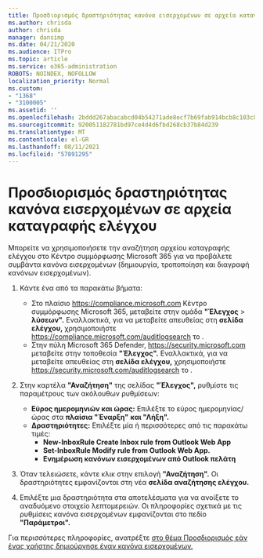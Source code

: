 ```yaml
---
title: Προσδιορισμός δραστηριότητας κανόνα εισερχομένων σε αρχεία καταγραφής ελέγχου
ms.author: chrisda
author: chrisda
manager: dansimp
ms.date: 04/21/2020
ms.audience: ITPro
ms.topic: article
ms.service: o365-administration
ROBOTS: NOINDEX, NOFOLLOW
localization_priority: Normal
ms.custom:
- "1368"
- "3100005"
ms.assetid: ''
ms.openlocfilehash: 2bddd267abacabcd04b54271ade8ecf7b69fab914bcb8c103c806c31a388d2f5
ms.sourcegitcommit: 920051182781bd97ce4d4d6fbd268cb37b84d239
ms.translationtype: MT
ms.contentlocale: el-GR
ms.lasthandoff: 08/11/2021
ms.locfileid: "57891295"
---
```

# <a name="identify-inbox-rule-activity-in-audit-logs"></a>Προσδιορισμός δραστηριότητας κανόνα εισερχομένων σε αρχεία καταγραφής ελέγχου

Μπορείτε να χρησιμοποιήσετε την αναζήτηση αρχείου καταγραφής ελέγχου στο Κέντρο συμμόρφωσης Microsoft 365 για να προβάλετε συμβάντα κανόνα εισερχομένων (δημιουργία, τροποποίηση και διαγραφή κανόνων εισερχομένων).

1. Κάντε ένα από τα παρακάτω βήματα:
   - Στο πλαίσιο <https://compliance.microsoft.com> Κέντρο συμμόρφωσης Microsoft 365, μεταβείτε στην ομάδα **"Έλεγχος** \> **λύσεων".** Εναλλακτικά, για να μεταβείτε απευθείας στη **σελίδα ελέγχου,** χρησιμοποιήστε <https://compliance.microsoft.com/auditlogsearch> το .
   - Στην πύλη Microsoft 365 Defender, <https://security.microsoft.com> μεταβείτε στην τοποθεσία **"Έλεγχος".** Εναλλακτικά, για να μεταβείτε απευθείας στη **σελίδα ελέγχου,** χρησιμοποιήστε <https://security.microsoft.com/auditlogsearch> το .

2. Στην καρτέλα **"Αναζήτηση"** της σελίδας **"Έλεγχος",** ρυθμίστε τις παραμέτρους των ακόλουθων ρυθμίσεων:
   - **Εύρος ημερομηνιών και ώρας:** Επιλέξτε το εύρος ημερομηνίας/ώρας στα **πλαίσια "Έναρξη"** **και "Λήξη".**
   - **Δραστηριότητες:** Επιλέξτε μία ή περισσότερες από τις παρακάτω τιμές:
     - **New-InboxRule Create Inbox rule from Outlook Web App**
     - **Set-InboxRule Modify rule from Outlook Web App.**
     - **Ενημέρωση κανόνων εισερχομένων από Outlook πελάτη**

3. Όταν τελειώσετε, κάντε κλικ στην επιλογή **"Αναζήτηση".** Οι δραστηριότητες εμφανίζονται στη νέα **σελίδα αναζήτησης ελέγχου.**

4. Επιλέξτε μια δραστηριότητα στα αποτελέσματα για να ανοίξετε το αναδυόμενο στοιχείο λεπτομερειών. Οι πληροφορίες σχετικά με τις ρυθμίσεις κανόνα εισερχομένων εμφανίζονται στο πεδίο **"Παράμετροι".**

Για περισσότερες πληροφορίες, ανατρέξτε [στο θέμα Προσδιορισμός εάν ένας χρήστης δημιούργησε έναν κανόνα εισερχομένων.](https://docs.microsoft.com/microsoft-365/compliance/auditing-troubleshooting-scenarios#determine-if-a-user-created-an-inbox-rule)
